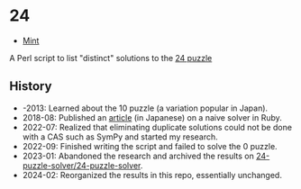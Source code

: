 # 24

* [Mint](https://min.togetter.com/eKWLarx)

A Perl script to list "distinct" solutions to the [24 puzzle](https://en.wikipedia.org/wiki/24_(puzzle))

## History

* -2013: Learned about the 10 puzzle (a variation popular in Japan).
* 2018-08: Published an [article](http://archive.today/2018.08.25-001836/http://konno.co.nf/%E3%83%86%E3%83%B3%E3%83%91%E3%82%BA%E3%83%AB) (in Japanese) on a naive solver in Ruby.
* 2022-07: Realized that eliminating duplicate solutions could not be done with a CAS such as SymPy and started my research.
* 2022-09: Finished writing the script and failed to solve the 0 puzzle.
* 2023-01: Abandoned the research and archived the results on [24-puzzle-solver/24-puzzle-solver](https://github.com/24-puzzle-solver/24-puzzle-solver).
* 2024-02: Reorganized the results in this repo, essentially unchanged.
